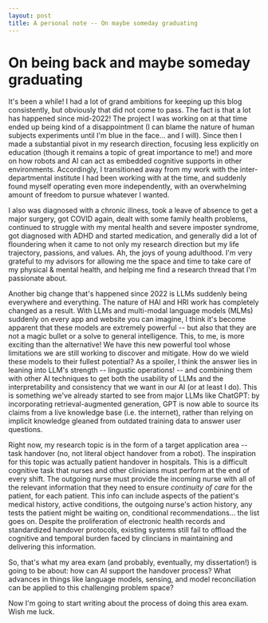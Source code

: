 ```yaml
---
layout: post
title: A personal note -- On maybe someday graduating
---
```


# On being back and maybe someday graduating

It's been a while! I had a lot of grand ambitions for keeping up this blog consistently, but obviously that did not come to pass. The fact is that a lot has happened since mid-2022! The project I was working on at that time ended up being kind of a disappointment (I can blame the nature of human subjects experiments until I'm blue in the face... and I will). Since then I made a substantial pivot in my research direction, focusing less explicitly on education (though it remains a topic of great importance to me!) and more on how robots and AI can act as embedded cognitive supports in other environments. Accordingly, I transitioned away from my work with the inter-departmental institute I had been working with at the time, and suddenly found myself operating even more independently, with an overwhelming amount of freedom to pursue whatever I wanted.

I also was diagnosed with a chronic illness, took a leave of absence to get a major surgery, got COVID again, dealt with some family health problems, continued to struggle with my mental health and severe imposter syndrome, got diagnosed with ADHD and started medication, and generally did a lot of floundering when it came to not only my research direction but my life trajectory, passions, and values. Ah, the joys of young adulthood. I'm very grateful to my advisors for allowing me the space and time to take care of my physical & mental health, and helping me find a research thread that I'm passionate about.

Another big change that's happened since 2022 is LLMs suddenly being everywhere and everything. The nature of HAI and HRI work has completely changed as a result. With LLMs and multi-modal language models (MLMs) suddenly on every app and website you can imagine, I think it's become apparent that these models are extremely powerful -- but also that they are not a magic bullet or a solve to general intelligence. This, to me, is more exciting than the alternative! We have this new powerful tool whose limitations we are still working to discover and mitigate. How do we wield these models to their fullest potential? As a spoiler, I think the answer lies in leaning into LLM's strength -- lingustic operations! -- and combining them with other AI techniques to get both the usability of LLMs and the interpretability and consistency that we want in our AI (or at least I do). This is something we've already started to see from major LLMs like ChatGPT: by incorporating retrieval-augmented generation, GPT is now able to source its claims from a live knowledge base (i.e. the internet), rather than relying on implicit knowledge gleaned from outdated training data to answer user questions.

Right now, my research topic is in the form of a target application area -- task handover (no, not literal object handover from a robot). The inspiration for this topic was actually patient handover in hospitals. This is a difficult cognitive task that nurses and other clinicians must perform at the end of every shift. The outgoing nurse must provide the incoming nurse with all of the relevant information that they need to ensure *continuity of care* for the patient, for each patient. This info can include aspects of the patient's medical history, active conditions, the outgoing nurse's action history, any tests the patient might be waiting on, conditional recommendations... the list goes on. Despite the proliferation of electronic health records and standardized handover protocols, existing systems still fail to offload the cognitive and temporal burden faced by clincians in maintaining and delivering this information. 

So, that's what my area exam (and probably, eventually, my dissertation!) is going to be about: how can AI support the handover process? What advances in things like language models, sensing, and model reconciliation can be applied to this challenging problem space?

Now I'm going to start writing about the process of doing this area exam. Wish me luck.